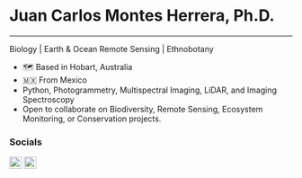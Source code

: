 # Juan Carlos Montes Herrera, Ph.D.
---
Biology | Earth & Ocean Remote Sensing | Ethnobotany
 
- 🗺  Based in Hobart, Australia
- :mexico: From Mexico
- Python, Photogrammetry, Multispectral Imaging, LiDAR, and Imaging Spectroscopy
- Open to collaborate on Biodiversity, Remote Sensing, Ecosystem Monitoring, or Conservation projects.
 
### Socials
<a href="http://www.instagram.com/jcmontesherrera" target="_blank" rel="noreferrer"><img src="https://raw.githubusercontent.com/danielcranney/readme-generator/main/public/icons/socials/instagram.svg" width="22" height="22" /></a> <a href="https://www.linkedin.com/in/jcmontesherrera" target="_blank" rel="noreferrer"><img src="https://raw.githubusercontent.com/danielcranney/readme-generator/main/public/icons/socials/linkedin.svg" width="22" height="22" /></a>
